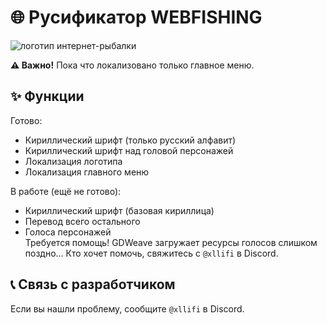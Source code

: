 # 🌐 Русификатор WEBFISHING

![логотип интернет-рыбалки](https://i.ibb.co/vDbgMz5/logo2.png)

**⚠️ Важно!** Пока что локализовано только главное меню.

## ✨ Функции

Готово:

- Кириллический шрифт (только русский алфавит)
- Кириллический шрифт над головой персонажей
- Локализация логотипа
- Локализация главного меню

В работе (ещё не готово):

- Кириллический шрифт (базовая кириллица)
- Перевод всего остального
- Голоса персонажей  
  Требуется помощь! GDWeave загружает ресурсы голосов слишком поздно... Кто хочет помочь, свяжитесь с `@xllifi` в Discord.

## 📞 Связь с разработчиком

Если вы нашли проблему, сообщите `@xllifi` в Discord.
